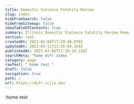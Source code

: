 ```yaml
---
title: Domestic Violence Fatality Review
slug: index
hideFromSearch: false
hideFromSitemap: false
showTableOfContents: true
summary: Illinois Domestic Violence Fatality Review Home
section: root
createdAt: 2023-02-06T17:29:48.970Z
updatedAt: 2023-03-11T21:35:04.164Z
publishedAt: 2023-02-06T17:30:10.310Z
searchMeta: "home dvfr index "
category: page
rawText: " home text "
draft: false
navigation: true
path: /
url: https://dvfr.icjia.dev
---
```


:home-text


 
